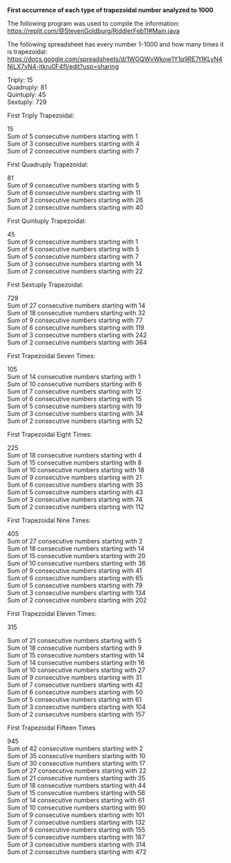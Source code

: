 **First occurrence of each type of trapezoidal number analyzed to 1000**

The following program was used to compile the information: 
https://replit.com/@StevenGoldburg/RiddlerFeb11#Main.java

The following spreadsheet has every number 1-1000 and how many times it is trapezoidal:
https://docs.google.com/spreadsheets/d/1WGQWvWkow1Y1q9RE7t1KLyN4NiLX7vN4-jtkru0F4fI/edit?usp=sharing

Triply: 15  
Quadruply: 81  
Quintuply: 45  
Sextuply: 729  
  
  
First Triply Trapezoidal:  
  
15     
Sum of 5 consecutive numbers starting with 1  
Sum of 3 consecutive numbers starting with 4  
Sum of 2 consecutive numbers starting with 7  
  
First Quadruply Trapezoidal:  
  
81  
Sum of 9 consecutive numbers starting with 5        
Sum of 6 consecutive numbers starting with 11       
Sum of 3 consecutive numbers starting with 26      
Sum of 2 consecutive numbers starting with 40   
  
First Quintuply Trapezoidal:  
  
45   
Sum of 9 consecutive numbers starting with 1      
Sum of 6 consecutive numbers starting with 5     
Sum of 5 consecutive numbers starting with 7      
Sum of 3 consecutive numbers starting with 14      
Sum of 2 consecutive numbers starting with 22   
  
First Sextuply Trapezoidal:  
  
729   
Sum of 27 consecutive numbers starting with 14        
Sum of 18 consecutive numbers starting with 32        
Sum of 9 consecutive numbers starting with 77        
Sum of 6 consecutive numbers starting with 119        
Sum of 3 consecutive numbers starting with 242        
Sum of 2 consecutive numbers starting with 364   

First Trapezoidal Seven Times:

105   
Sum of 14 consecutive numbers starting with 1      
Sum of 10 consecutive numbers starting with 6      
Sum of 7 consecutive numbers starting with 12      
Sum of 6 consecutive numbers starting with 15      
Sum of 5 consecutive numbers starting with 19      
Sum of 3 consecutive numbers starting with 34      
Sum of 2 consecutive numbers starting with 52      

First Trapezoidal Eight Times:

225   
Sum of 18 consecutive numbers starting with 4      
Sum of 15 consecutive numbers starting with 8     
Sum of 10 consecutive numbers starting with 18     
Sum of 9 consecutive numbers starting with 21      
Sum of 6 consecutive numbers starting with 35      
Sum of 5 consecutive numbers starting with 43      
Sum of 3 consecutive numbers starting with 74      
Sum of 2 consecutive numbers starting with 112  


First Trapezoidal Nine Times:

405   
Sum of 27 consecutive numbers starting with 2      
Sum of 18 consecutive numbers starting with 14     
Sum of 15 consecutive numbers starting with 20      
Sum of 10 consecutive numbers starting with 36      
Sum of 9 consecutive numbers starting with 41      
Sum of 6 consecutive numbers starting with 65      
Sum of 5 consecutive numbers starting with 79      
Sum of 3 consecutive numbers starting with 134      
Sum of 2 consecutive numbers starting with 202

First Trapezoidal Eleven Times:

315   

Sum of 21 consecutive numbers starting with 5      
Sum of 18 consecutive numbers starting with 9      
Sum of 15 consecutive numbers starting with 14     
Sum of 14 consecutive numbers starting with 16      
Sum of 10 consecutive numbers starting with 27      
Sum of 9 consecutive numbers starting with 31      
Sum of 7 consecutive numbers starting with 42      
Sum of 6 consecutive numbers starting with 50      
Sum of 5 consecutive numbers starting with 61      
Sum of 3 consecutive numbers starting with 104      
Sum of 2 consecutive numbers starting with 157 

First Trapezoidal Fifteen Times

945   
Sum of 42 consecutive numbers starting with 2      
Sum of 35 consecutive numbers starting with 10      
Sum of 30 consecutive numbers starting with 17      
Sum of 27 consecutive numbers starting with 22      
Sum of 21 consecutive numbers starting with 35      
Sum of 18 consecutive numbers starting with 44      
Sum of 15 consecutive numbers starting with 56      
Sum of 14 consecutive numbers starting with 61      
Sum of 10 consecutive numbers starting with 90      
Sum of 9 consecutive numbers starting with 101      
Sum of 7 consecutive numbers starting with 132      
Sum of 6 consecutive numbers starting with 155      
Sum of 5 consecutive numbers starting with 187      
Sum of 3 consecutive numbers starting with 314      
Sum of 2 consecutive numbers starting with 472  
